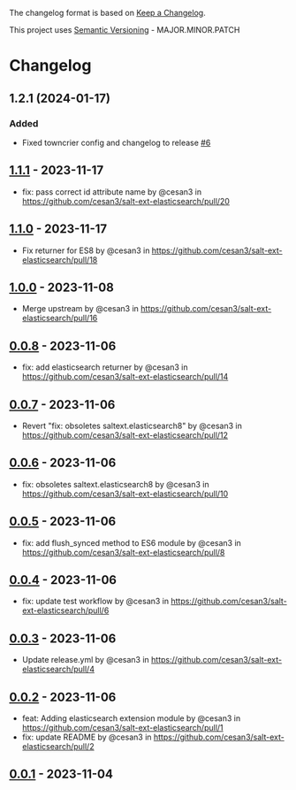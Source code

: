 The changelog format is based on [Keep a Changelog](https://keepachangelog.com/en/1.0.0/).

This project uses [Semantic Versioning](https://semver.org/) - MAJOR.MINOR.PATCH

# Changelog

## 1.2.1 (2024-01-17)


### Added

- Fixed towncrier config and changelog to release [#6](https://github.com/salt-extensions/saltext-elasticsearch/pull/6)

## [1.1.1](https://github.com/cesan3/salt-ext-elasticsearch/compare/1.1.0...1.1.1) - 2023-11-17
- fix: pass correct id attribute name by @cesan3 in https://github.com/cesan3/salt-ext-elasticsearch/pull/20

## [1.1.0](https://github.com/cesan3/salt-ext-elasticsearch/compare/1.0.0...1.1.0) - 2023-11-17
- Fix returner for ES8 by @cesan3 in https://github.com/cesan3/salt-ext-elasticsearch/pull/18

## [1.0.0](https://github.com/cesan3/salt-ext-elasticsearch/compare/0.0.8...1.0.0) - 2023-11-08
- Merge upstream by @cesan3 in https://github.com/cesan3/salt-ext-elasticsearch/pull/16

## [0.0.8](https://github.com/cesan3/salt-ext-elasticsearch/compare/0.0.7...0.0.8) - 2023-11-06
- fix: add elasticsearch returner by @cesan3 in https://github.com/cesan3/salt-ext-elasticsearch/pull/14

## [0.0.7](https://github.com/cesan3/salt-ext-elasticsearch/compare/0.0.6...0.0.7) - 2023-11-06
- Revert "fix: obsoletes saltext.elasticsearch8" by @cesan3 in https://github.com/cesan3/salt-ext-elasticsearch/pull/12

## [0.0.6](https://github.com/cesan3/salt-ext-elasticsearch/compare/0.0.5...0.0.6) - 2023-11-06
- fix: obsoletes saltext.elasticsearch8 by @cesan3 in https://github.com/cesan3/salt-ext-elasticsearch/pull/10

## [0.0.5](https://github.com/cesan3/salt-ext-elasticsearch/compare/0.0.4...0.0.5) - 2023-11-06
- fix: add flush_synced method to ES6 module by @cesan3 in https://github.com/cesan3/salt-ext-elasticsearch/pull/8

## [0.0.4](https://github.com/cesan3/salt-ext-elasticsearch/compare/0.0.3...0.0.4) - 2023-11-06
- fix: update test workflow by @cesan3 in https://github.com/cesan3/salt-ext-elasticsearch/pull/6

## [0.0.3](https://github.com/cesan3/salt-ext-elasticsearch/compare/0.0.2...0.0.3) - 2023-11-06
- Update release.yml by @cesan3 in https://github.com/cesan3/salt-ext-elasticsearch/pull/4

## [0.0.2](https://github.com/cesan3/salt-ext-elasticsearch/compare/0.0.1...0.0.2) - 2023-11-06
- feat: Adding elasticsearch extension module by @cesan3 in https://github.com/cesan3/salt-ext-elasticsearch/pull/1
- fix: update README by @cesan3 in https://github.com/cesan3/salt-ext-elasticsearch/pull/2

## [0.0.1](https://github.com/cesan3/salt-ext-elasticsearch/commits/0.0.1) - 2023-11-04
